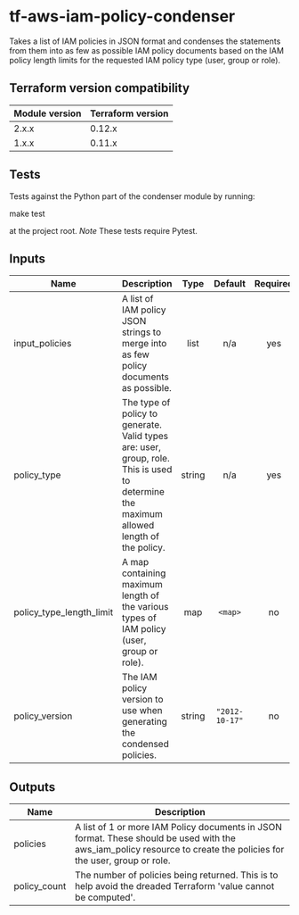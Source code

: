 # tf-aws-iam-policy-condenser

Takes a list of IAM policies in JSON format and condenses the statements from them into as few as possible IAM policy documents based on the IAM policy length limits for the requested IAM policy type (user, group or role).

## Terraform version compatibility

| Module version | Terraform version |
|----------------|-------------------|
| 2.x.x          | 0.12.x            |
| 1.x.x          | 0.11.x            |


## Tests

Tests against the Python part of the condenser module by running:

  make test

at the project root. *Note* These tests require Pytest.

## Inputs

| Name | Description | Type | Default | Required |
|------|-------------|:----:|:-----:|:-----:|
| input\_policies | A list of IAM policy JSON strings to merge into as few policy documents as possible. | list | n/a | yes |
| policy\_type | The type of policy to generate. Valid types are: user, group, role. This is used to determine the maximum allowed length of the policy. | string | n/a | yes |
| policy\_type\_length\_limit | A map containing maximum length of the various types of IAM policy \(user, group or role\). | map | `<map>` | no |
| policy\_version | The IAM policy version to use when generating the condensed policies. | string | `"2012-10-17"` | no |

## Outputs

| Name | Description |
|------|-------------|
| policies | A list of 1 or more IAM Policy documents in JSON format. These should be used with the aws\_iam\_policy resource to create the policies for the user, group or role. |
| policy\_count | The number of policies being returned. This is to help avoid the dreaded Terraform 'value cannot be computed'. |
